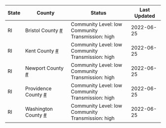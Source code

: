 State | County | Status | Last Updated
--- | --- | --- | --- 
RI | Bristol County <a href="#bristol_county">#</a> | <a name="bristol_county"></a>Community Level: low<br/>Community Transmission: high | 2022-06-25
RI | Kent County <a href="#kent_county">#</a> | <a name="kent_county"></a>Community Level: low<br/>Community Transmission: high | 2022-06-25
RI | Newport County <a href="#newport_county">#</a> | <a name="newport_county"></a>Community Level: low<br/>Community Transmission: high | 2022-06-25
RI | Providence County <a href="#providence_county">#</a> | <a name="providence_county"></a>Community Level: low<br/>Community Transmission: high | 2022-06-25
RI | Washington County <a href="#washington_county">#</a> | <a name="washington_county"></a>Community Level: low<br/>Community Transmission: high | 2022-06-25
